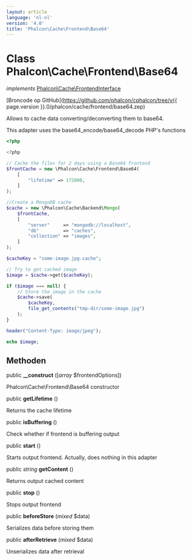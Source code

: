 ```yaml
---
layout: article
language: 'nl-nl'
version: '4.0'
title: 'Phalcon\Cache\Frontend\Base64'
---
```

# Class **Phalcon\Cache\Frontend\Base64**

*implements* [Phalcon\Cache\FrontendInterface](Phalcon_Cache_FrontendInterface)

[Broncode op GitHub](https://github.com/phalcon/cphalcon/tree/v{{ page.version }}.0/phalcon/cache/frontend/base64.zep)

Allows to cache data converting/deconverting them to base64.

This adapter uses the base64_encode/base64_decode PHP's functions

```php
<?php

<?php

// Cache the files for 2 days using a Base64 frontend
$frontCache = new \Phalcon\Cache\Frontend\Base64(
    [
        "lifetime" => 172800,
    ]
);

//Create a MongoDB cache
$cache = new \Phalcon\Cache\Backend\Mongo(
    $frontCache,
    [
        "server"     => "mongodb://localhost",
        "db"         => "caches",
        "collection" => "images",
    ]
);

$cacheKey = "some-image.jpg.cache";

// Try to get cached image
$image = $cache->get($cacheKey);

if ($image === null) {
    // Store the image in the cache
    $cache->save(
        $cacheKey,
        file_get_contents("tmp-dir/some-image.jpg")
    );
}

header("Content-Type: image/jpeg");

echo $image;

```

## Methoden

public **__construct** ([*array* $frontendOptions])

Phalcon\Cache\Frontend\Base64 constructor

public **getLifetime** ()

Returns the cache lifetime

public **isBuffering** ()

Check whether if frontend is buffering output

public **start** ()

Starts output frontend. Actually, does nothing in this adapter

public *string* **getContent** ()

Returns output cached content

public **stop** ()

Stops output frontend

public **beforeStore** (*mixed* $data)

Serializes data before storing them

public **afterRetrieve** (*mixed* $data)

Unserializes data after retrieval